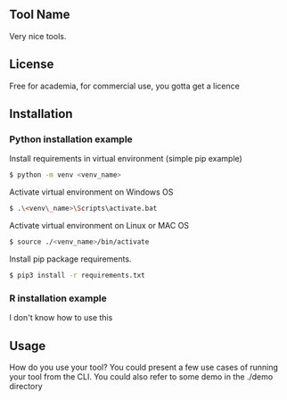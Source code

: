 ## Tool Name 
Very nice tools.

## License
Free for academia, for commercial use, you gotta get a licence

## Installation

### Python installation example
Install requirements in virtual environment (simple pip example)
```bash
$ python -m venv <venv_name>
```
Activate virtual environment on Windows OS 
```bash
$ .\<venv\_name>\Scripts\activate.bat
```
Activate virtual environment on Linux or MAC OS
```bash
$ source ./<venv_name>/bin/activate
```
Install pip package requirements.
```bash
$ pip3 install -r requirements.txt
```

### R installation example
I don't know how to use this

## Usage 
How do you use your tool? You could present a few use cases of running your tool from the CLI.
You could also refer to some demo in the ./demo directory





